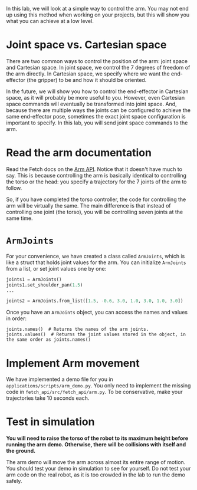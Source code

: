 In this lab, we will look at a simple way to control the arm.
You may not end up using this method when working on your projects, but this will show you what you can achieve at a low level.

# Joint space vs. Cartesian space
There are two common ways to control the position of the arm: joint space and Cartesian space.
In joint space, we control the 7 degrees of freedom of the arm directly.
In Cartesian space, we specify where we want the end-effector (the gripper) to be and how it should be oriented.

In the future, we will show you how to control the end-effector in Cartesian space, as it will probably be more useful to you.
However, even Cartesian space commands will eventually be transformed into joint space.
And, because there are multiple ways the joints can be configured to achieve the same end-effector pose, sometimes the exact joint space configuration is important to specify.
In this lab, you will send joint space commands to the arm.

# Read the arm documentation
Read the Fetch docs on the [Arm API](http://docs.fetchrobotics.com/api_overview.html#arm-and-torso).
Notice that it doesn't have much to say.
This is because controlling the arm is basically identical to controlling the torso or the head: you specify a trajectory for the 7 joints of the arm to follow.

So, if you have completed the torso controller, the code for controlling the arm will be virtually the same.
The main difference is that instead of controlling one joint (the torso), you will be controlling seven joints at the same time.

# `ArmJoints`
For your convenience, we have created a class called `ArmJoints`, which is like a struct that holds joint values for the arm.
You can initialize `ArmJoints` from a list, or set joint values one by one:
```py
joints1 = ArmJoints()
joints1.set_shoulder_pan(1.5)
...

joints2 = ArmJoints.from_list([1.5, -0.6, 3.0, 1.0, 3.0, 1.0, 3.0])
```

Once you have an `ArmJoints` object, you can access the names and values in order:
```
joints.names()  # Returns the names of the arm joints.
joints.values()  # Returns the joint values stored in the object, in the same order as joints.names()
```

# Implement Arm movement
We have implemented a demo file for you in `applications/scripts/arm_demo.py`.
You only need to implement the missing code in `fetch_api/src/fetch_api/arm.py`.
To be conservative, make your trajectories take 10 seconds each.

# Test in simulation
**You will need to raise the torso of the robot to its maximum height before running the arm demo.
Otherwise, there will be collisions with itself and the ground.**

The arm demo will move the arm across almost its entire range of motion.
You should test your demo in simulation to see for yourself.
Do not test your arm code on the real robot, as it is too crowded in the lab to run the demo safely.